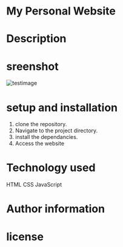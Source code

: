 # My Personal Website



# Description 

# sreenshot
<img src="![alt text](<Screenshot from 2024-03-21 22-05-52.png>)" alt="testimage">

# setup and installation
1. clone the repository.
2. Navigate to the project directory.
3. install the dependancies.
4. Access the website


# Technology used 

HTML 
CSS
JavaScript

# Author information

# license
